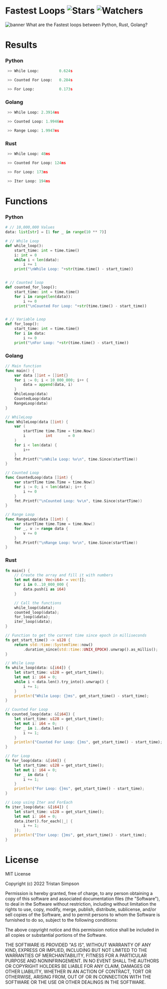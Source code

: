 # Fastest Loops ![Stars](https://img.shields.io/github/stars/Simpson-Computer-Technologies-Research/Fastest_Loops?color=brightgreen) ![Watchers](https://img.shields.io/github/watchers/Simpson-Computer-Technologies-Research/Fastest_Loops?label=Watchers)
![banner](https://user-images.githubusercontent.com/75189508/200192635-8b052e64-585b-4b15-bacb-b1457cd500ab.png)
What are the Fastest loops between Python, Rust, Golang?

# Results
<h3>Python</h3>

```py
 >> While Loop:         0.624s

 >> Counted For Loop:   0.284s

 >> For Loop:           0.173s
```

<h3>Golang</h3>

```py
 >> While Loop: 2.3914ms

 >> Counted Loop: 1.9946ms

 >> Range Loop: 1.9947ms
```

<h3>Rust</h3>

```py
 >> While Loop: 48ms

 >> Counted For Loop: 124ms

 >> For Loop: 173ms

 >> Iter Loop: 194ms
```

# Functions

<h3>Python</h3>

```py
# // 10,000,000 Values
data: list[str] = [1 for _ in range(10 ** 7)]

# // While Loop
def while_loop():
    start_time: int = time.time()
    i: int = 0
    while i < len(data):
        i += 1
    print("\nWhile Loop: "+str(time.time() - start_time))


# // Counted loop
def counted_for_loop():
    start_time: int = time.time()
    for i in range(len(data)):
        i += 0
    print("\nCounted For Loop: "+str(time.time() - start_time))


# // Variable Loop
def for_loop():
    start_time: int = time.time()
    for i in data:
        i += 0
    print("\nFor Loop: "+str(time.time() - start_time))
```

<h3>Golang</h3>

```go
// Main function
func main() {
	var data []int = []int{}
	for i := 0; i < 10_000_000; i++ {
		data = append(data, i)
	}
	WhileLoop(data)
	CountedLoop(data)
	RangeLoop(data)
}

// WhileLoop
func WhileLoop(data []int) {
	var (
		startTime time.Time = time.Now()
		i         int       = 0
	)
	for i < len(data) {
		i++
	}
	fmt.Printf("\nWhile Loop: %v\n", time.Since(startTime))
}

// Counted Loop
func CountedLoop(data []int) {
	var startTime time.Time = time.Now()
	for i := 0; i < len(data); i++ {
		i += 0
	}
	fmt.Printf("\nCounted Loop: %v\n", time.Since(startTime))
}

// Range Loop
func RangeLoop(data []int) {
	var startTime time.Time = time.Now()
	for _, v := range data {
		v += 0
	}
	fmt.Printf("\nRange Loop: %v\n", time.Since(startTime))
}
```

<h3>Rust</h3>

```rust
fn main() {
    // Create the array and fill it with numbers
    let mut data: Vec<i64> = vec![];
    for i in 0..10_000_000 {
        data.push(i as i64)
    }

    // Call the functions
    while_loop(&data);
    counted_loop(&data);
    for_loop(&data);
    iter_loop(&data);
}

// Function to get the current time since epoch in milliseconds
fn get_start_time() -> u128 {
    return std::time::SystemTime::now()
        .duration_since(std::time::UNIX_EPOCH).unwrap().as_millis();
}

// While Loop
fn while_loop(data: &[i64]) {
    let start_time: u128 = get_start_time();
    let mut i: i64 = 0;
    while i < data.len().try_into().unwrap() {
        i += 1;
    }
    println!("While Loop: {}ms", get_start_time() - start_time);
}

// Counted For Loop 
fn counted_loop(data: &[i64]) {
    let start_time: u128 = get_start_time();
    let mut i: i64 = 0;
    for _ in 1..data.len() {
        i += 1;
    }
    println!("Counted For Loop: {}ms", get_start_time() - start_time);
}

// For Loop
fn for_loop(data: &[i64]) {
    let start_time: u128 = get_start_time();
    let mut i: i64 = 0;
    for _ in data {
        i += 1;
    }
    println!("For Loop: {}ms", get_start_time() - start_time);
}

// Loop using Iter and ForEach
fn iter_loop(data: &[i64]) {
    let start_time: u128 = get_start_time();
    let mut i: i64 = 0;
    data.iter().for_each(|_| {
        i += 1;
    });
    println!("Iter Loop: {}ms", get_start_time() - start_time);
}
```

# License
MIT License

Copyright (c) 2022 Tristan Simpson

Permission is hereby granted, free of charge, to any person obtaining a copy of this software and associated documentation files (the "Software"), to deal in the Software without restriction, including without limitation the rights to use, copy, modify, merge, publish, distribute, sublicense, and/or sell copies of the Software, and to permit persons to whom the Software is furnished to do so, subject to the following conditions:

The above copyright notice and this permission notice shall be included in all copies or substantial portions of the Software.

THE SOFTWARE IS PROVIDED "AS IS", WITHOUT WARRANTY OF ANY KIND, EXPRESS OR IMPLIED, INCLUDING BUT NOT LIMITED TO THE WARRANTIES OF MERCHANTABILITY, FITNESS FOR A PARTICULAR PURPOSE AND NONINFRINGEMENT. IN NO EVENT SHALL THE AUTHORS OR COPYRIGHT HOLDERS BE LIABLE FOR ANY CLAIM, DAMAGES OR OTHER LIABILITY, WHETHER IN AN ACTION OF CONTRACT, TORT OR OTHERWISE, ARISING FROM, OUT OF OR IN CONNECTION WITH THE SOFTWARE OR THE USE OR OTHER DEALINGS IN THE SOFTWARE.
